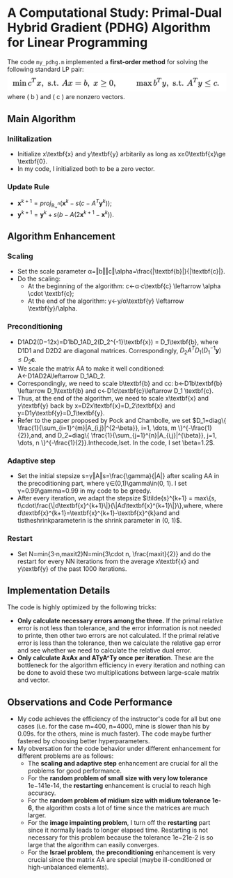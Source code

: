 # A Computational Study: Primal-Dual Hybrid Gradient (PDHG) Algorithm for Linear Programming

The code `my_pdhg.m` implemented a **first-order method** for solving the following standard LP pair:
![](img/prob.jpg)
where \( b \) and \( c \) are nonzero vectors.


## Main Algorithm

### Inilitalization

- Initialize x\textbf{x} and y\textbf{y} arbitarily as long as x≥0\textbf{x}\ge \textbf{0}.
- In my code, I initialized both to be a zero vector.

### Update Rule

- $\textbf{x}^{k+1} = proj_{\mathbb{R}^n_+}(\textbf{x}^k-s(c-A^T\textbf{y}^k))$;
- $\textbf{y}^{k+1}=\textbf{y}^k+s(b-A(2\textbf{x}^{k+1}-\textbf{x}^k))$.

## Algorithm Enhancement

### Scaling

- Set the scale parameter α=‖b‖‖c‖\alpha=\frac{\|\textbf{b}\|}{\|\textbf{c}\|}.
- Do the scaling:
  - At the beginning of the algorithm: c←α⋅c\textbf{c} \leftarrow \alpha \cdot \textbf{c};
  - At the end of the algorithm: y←y/α\textbf{y} \leftarrow \textbf{y}/\alpha.

### Preconditioning

- D1AD2(D−12x)=D1bD_1AD_2(D_2^{-1}\textbf{x}) = D_1\textbf{b}, where D1D1 and D2D2 are diagonal matrices. Correspondingly, $D_2A^TD_1(D_1^{-1}\textbf{y})\le D_2\textbf{c}$.
- We scale the matrix AA to make it well conditioned: A←D1AD2A\leftarrow D_1AD_2.
- Correspondingly, we need to scale b\textbf{b} and cc: b←D1b\textbf{b} \leftarrow D_1\textbf{b} and c←D1c\textbf{c}\leftarrow D_1 \textbf{c}.
- Thus, at the end of the algorithm, we need to scale x\textbf{x} and y\textbf{y} back by x=D2x\textbf{x}=D_2\textbf{x} and y=D1y\textbf{y}=D_1\textbf{y}.
- Refer to the paper proposed by Pock and Chambolle, we set $D_1=diag\{ \frac{1}{\sum_{i=1}^{m}|A_{i,j}|^{2-\beta}}, i=1, \dots, m \}^{-\frac{1}{2}},and, and D_2=diag\{ \frac{1}{\sum_{j=1}^{n}|A_{i,j}|^{\beta}}, j=1, \dots, n \}^{-\frac{1}{2}}.Inthecode,Iset. In the code, I set \beta=1.2$.

### Adaptive step

- Set the initial stepsize s=γ‖A‖s=\frac{\gamma}{\|A\|} after scaling AA in the precoditioning part, where γ∈(0,1)\gamma\in(0, 1). I set γ=0.99\gamma=0.99 in my code to be greedy.
- After every iteration, we adapt the stepsize $\tilde{s}^{k+1} = max\{s, t\cdot\frac{\|d\textbf{x}^{k+1}\|}{\|Ad\textbf{x}^{k+1}\|}\},where, where d\textbf{x}^{k+1}=\textbf{x}^{k+1}-\textbf{x}^{k}and and tistheshrinkparameterin is the shrink parameter in (0, 1)$.

### Restart

- Set N=min{3⋅n,maxit2}N=min\{3\cdot n, \frac{maxit}{2}\} and do the restart for every NN iterations from the average x\textbf{x} and y\textbf{y} of the past 1000 iterations.

## Implementation Details

The code is highly optimized by the following tricks:

- **Only calculate necessary errors among the three.** If the primal relative error is not less than tolerance, and the error information is not needed to printe, then other two errors are not calculated. If the primal relative error is less than the tolerance, then we calculate the relative gap error and see whether we need to calculate the relative dual error.
- **Only calculate AxAx and ATyA^Ty once per iteration**. These are the bottleneck for the algorithm efficiency in every iteration and nothing can be done to avoid these two multiplications between large-scale matrix and vector.

## Observations and Code Performance

- My code achieves the efficiency of the instructor's code for all but one cases (i.e. for the case m=400, n=4000, mine is slower than his by 0.09s. for the others, mine is much faster). The code maybe further fastered by choosing better hyperparameters.
- My obversation for the code behavior under different enhancement for different problems are as follows:
  - The **scaling and adaptive step** enhancement are crucial for all the problems for good performance.
  - For the **random problem of small size with very low tolerance** 1e−141e-14, the **restarting** enhancement is crucial to reach high accuracy. 
  - For the **random problem of midium size with midium tolerance 1e-6**, the algorithm costs a lot of time since the matrices are much larger.
  - For the **image impainting problem**, I turn off the **restarting** part since it normally leads to longer elapsed time. Restarting is not necessary for this problem because the tolerance 1e−21e-2 is so large that the algorithm can easily converges.
  - For the **Israel problem**, the **preconditioning** enhancement is very crucial since the matrix AA are special (maybe ill-conditioned or high-unbalanced elements).
